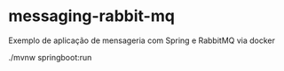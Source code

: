 # messaging-rabbit-mq
Exemplo de aplicação de mensageria com Spring e RabbitMQ via docker

./mvnw springboot:run
